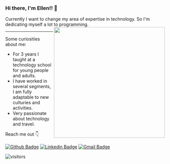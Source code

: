 ### Hi there, I'm Ellen!! :raising_hand:
Currently I want to change my area of expertise in technology. So I'm dedicating myself a lot to programming.
<img align="right" src="https://github.com/ellensantis/ellensantis/blob/main/download.png" width="350"/>

***
 Some curiosities about me:
 - For 3 years I taught at a technology school for young people and adults.
 - I have worked in several segments, I am fully adaptable to new culturies and activities.
 - Very passionate about technology and travel.

Reach me out :point_down:	<br><br>
[![Github Badge](https://img.shields.io/badge/-Github-000?style=flat-square&logo=Github&logoColor=white&link=https://github.com/ellensantis)](https://github.com/ellensantis)
[![Linkedin Badge](https://img.shields.io/badge/-LinkedIn-blue?style=flat-square&logo=Linkedin&logoColor=white&link=https://www.linkedin.com/in/ellensanttis/)](https://www.linkedin.com/in/ellensanttis/)
[ ![Gmail Badge](https://img.shields.io/badge/Gmail-D14836?style=flat-square&logo=gmail&logoColor=white&link=mailto:ellencssp@gmail.com)
](mailto:ellencssp@gmail.com)


![visitors](https://visitor-badge.laobi.icu/badge?page_id=ellensantis.visitor-badge.issue.1)

